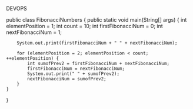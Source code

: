 DEVOPS

public class FibonacciNumbers {
    public static void main(String[] args) {
        int elementPosition = 1;
        int count = 10;
        int firstFibonacciNum = 0;
        int nextFibonacciNum = 1;

        System.out.print(firstFibonacciNum + " " + nextFibonacciNum);

        for (elementPosition = 2; elementPosition < count; ++elementPosition) {
            int sumofPrev2 = firstFibonacciNum + nextFibonacciNum;
            firstFibonacciNum = nextFibonacciNum;
            System.out.print(" " + sumofPrev2);
            nextFibonacciNum = sumofPrev2;
        }
    }
}
